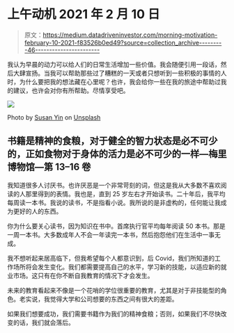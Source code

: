 # 上午动机 2021 年 2 月 10 日

> 原文：<https://medium.datadriveninvestor.com/morning-motivation-february-10-2021-f83526b0ed49?source=collection_archive---------46----------------------->

我认为早晨的动力可以给人们的日常生活增加一些价值。我会随便引用一段话，然后大肆宣扬。当我可以帮助那些过了糟糕的一天或者只想听到一些积极的事情的人时，为什么要把我的想法藏在心里呢？也许，我会给你一些在我的旅途中帮助过我的建议，也许会对你有所帮助。尽情享受吧。

![](img/c44defda14196183e0eb26a4c616b2cb.png)

Photo by [Susan Yin](https://unsplash.com/@syinq?utm_source=unsplash&utm_medium=referral&utm_content=creditCopyText) on [Unsplash](https://unsplash.com/s/photos/books?utm_source=unsplash&utm_medium=referral&utm_content=creditCopyText)

## 书籍是精神的食粮，对于健全的智力状态是必不可少的，正如食物对于身体的活力是必不可少的一样—梅里博物馆—第 13–16 卷

我知道很多人讨厌书。也许厌恶是一个非常苛刻的词，但这是我从大多数不喜欢阅读的人那里得到的表情。我也是，直到 25 岁左右才开始读书。二十年后，我平均每周读一本书。我说的读书，不是指看小说。我所说的是非虚构的，任何能让我成为更好的人的东西。

你为什么要关心读书，因为知识在书中。首席执行官平均每年阅读 50 本书。那是一周一本书。大多数成年人不会一年读完一本书，然后抱怨他们在生活中一事无成。

我不想听起来居高临下，但我希望每个人都意识到，后 Covid，我们所知道的工作场所将会发生变化。我们都需要提高自己的水平，学习新的技能，以适应新的就业市场。这只有在你不断自我教育的情况下才会发生。

未来的教育看起来不像是一个花哨的学位很重要的教育，尤其是对于非技能型的角色。老实说，我觉得大学和公司想要的东西之间有很大的差距。

如果我们想要成功，我们需要书籍作为我们的精神食粮；否则，如果我们不尽快改变的话，我们就会落后。